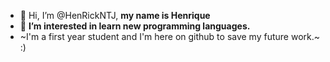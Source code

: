 - 👋 Hi, I’m @HenRickNTJ, **my name is Henrique** 
- 👀 **I’m interested in learn new programming languages.**
- ~I'm a first year student and I'm here on github to save my future work.~ :)


